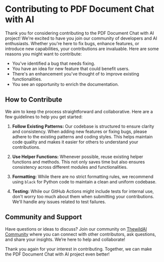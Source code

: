 # Contributing to PDF Document Chat with AI

Thank you for considering contributing to the PDF Document Chat with AI project! We're excited to have you join our community of developers and AI enthusiasts. Whether you're here to fix bugs, enhance features, or introduce new capabilities, your contributions are invaluable. Here are some reasons you might want to contribute:

- You've identified a bug that needs fixing.
- You have an idea for new feature that could benefit users.
- There's an enhancement you've thought of to improve existing functionalities.
- You see an opportunity to enrich the documentation.

## How to Contribute

We aim to keep the process straightforward and collaborative. Here are a few guidelines to help you get started:

1. **Follow Existing Patterns:** Our codebase is structured to ensure clarity and consistency. When adding new features or fixing bugs, please adhere to the existing patterns and coding styles. This helps maintain code quality and makes it easier for others to understand your contributions.

2. **Use Helper Functions:** Whenever possible, reuse existing helper functions and methods. This not only saves time but also ensures consistency across different modules and functionalities.

3. **Formatting:** While there are no strict formatting rules, we recommend using `black` for Python code to maintain a clean and uniform codebase.

4. **Testing:** While our GitHub Actions might include tests for internal use, don't worry too much about them when submitting your contributions. We'll handle any issues related to test failures.

## Community and Support

Have questions or ideas to discuss? Join our community on [ThewildAI Community](https://www.thewildai.com/community) where you can connect with other contributors, ask questions, and share your insights. We’re here to help and collaborate!

Thank you again for your interest in contributing. Together, we can make the PDF Document Chat with AI project even better!
